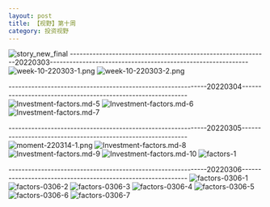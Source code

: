 ```yaml
---
layout: post
title: 【视野】第十周
category: 投资视野
---
```

![story_new_final](http://rab41f8zg.hd-bkt.clouddn.com/img/story_new_final_0322.png)
-------------------------------------------------------------20220303-------------------------------------------------------------
![week-10-220303-1.png](http://rab41f8zg.hd-bkt.clouddn.com/img/week-10-220303-1.png)
![week-10-220303-2.png](http://rab41f8zg.hd-bkt.clouddn.com/img/week-10-220303-2.png)

-------------------------------------------------------------20220304-------------------------------------------------------------
![Investment-factors.md-5](http://rab41f8zg.hd-bkt.clouddn.com/img/IMG_8006.PNG)
![Investment-factors.md-6](http://rab41f8zg.hd-bkt.clouddn.com/img/IMG_8007.PNG)
![Investment-factors.md-7](http://rab41f8zg.hd-bkt.clouddn.com/img/IMG_8008.PNG)

-------------------------------------------------------------20220305-------------------------------------------------------------
![moment-220314-1.png](http://rab41f8zg.hd-bkt.clouddn.com/img/moment-220314-1.png)
![Investment-factors.md-8](http://rab41f8zg.hd-bkt.clouddn.com/img/IMG_0471.PNG)
![Investment-factors.md-9](http://rab41f8zg.hd-bkt.clouddn.com/img/IMG_0472.PNG)
![Investment-factors.md-10](http://rab41f8zg.hd-bkt.clouddn.com/img/IMG_0473.PNG)
![factors-1](http://rab41f8zg.hd-bkt.clouddn.com/img/factors-1.png)

-------------------------------------------------------------20220306-------------------------------------------------------------
![factors-0306-1](http://rab41f8zg.hd-bkt.clouddn.com/img/factors-0306-1.png)
![factors-0306-2](http://rab41f8zg.hd-bkt.clouddn.com/img/factors-0306-2.png)
![factors-0306-3](http://rab41f8zg.hd-bkt.clouddn.com/img/factors-0306-3.png)
![factors-0306-4](http://rab41f8zg.hd-bkt.clouddn.com/img/factors-0306-4.png)
![factors-0306-5](http://rab41f8zg.hd-bkt.clouddn.com/img/factors-0306-5.png)
![factors-0306-6](http://rab41f8zg.hd-bkt.clouddn.com/img/factors-0306-6.png)
![factors-0306-7](http://rab41f8zg.hd-bkt.clouddn.com/img/factors-0306-7.png)



  





